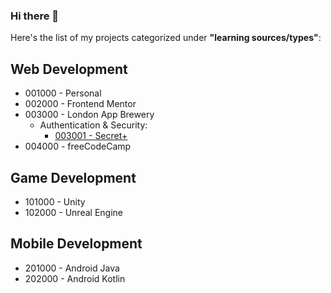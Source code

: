 ### Hi there 👋

Here's the list of my projects categorized under **"learning sources/types"**:
## Web Development
* 001000 - Personal
* 002000 - Frontend Mentor
* 003000 - London App Brewery
	* Authentication & Security:
		* [003001 - Secret+](https://github.com/kolehiyolo/003001-secret- "Secret+")
* 004000 - freeCodeCamp

## Game Development
* 101000 - Unity
* 102000 - Unreal Engine

## Mobile Development
* 201000 - Android Java
* 202000 - Android Kotlin

<!--
**kolehiyolo/kolehiyolo** is a ✨ _special_ ✨ repository because its `README.md` (this file) appears on your GitHub profile.

Here are some ideas to get you started:

- 🔭 I’m currently working on ...
- 🌱 I’m currently learning ...
- 👯 I’m looking to collaborate on ...
- 🤔 I’m looking for help with ...
- 💬 Ask me about ...
- 📫 How to reach me: ...
- 😄 Pronouns: ...
- ⚡ Fun fact: ...
-->

<!--START_SECTION:waka-->
<!--END_SECTION:waka-->
